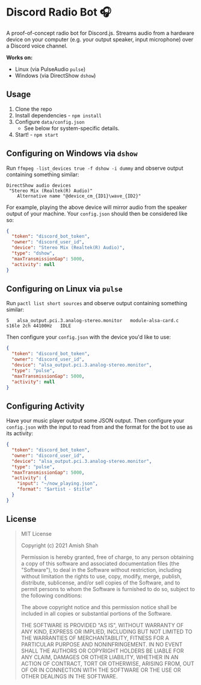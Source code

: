 # Discord Radio Bot 🎧

A proof-of-concept radio bot for Discord.js. Streams audio from a hardware device on your computer (e.g. your output speaker, input microphone) over a Discord voice channel.

**Works on:**

- Linux (via PulseAudio `pulse`)
- Windows (via DirectShow `dshow`)

## Usage

1. Clone the repo
2. Install dependencies - `npm install`
3. Configure `data/config.json`
	- See below for system-specific details.
4. Start! - `npm start`

## Configuring on Windows via `dshow`

Run `ffmpeg -list_devices true -f dshow -i dummy` and observe output containing something similar:

```
DirectShow audio devices
 "Stereo Mix (Realtek(R) Audio)"
    Alternative name "@device_cm_{ID1}\wave_{ID2}"
```

For example, playing the above device will mirror audio from the speaker output of your machine. Your `config.json` should then be considered like so:

```json
{
  "token": "discord_bot_token",
  "owner": "discord_user_id",
  "device": "Stereo Mix (Realtek(R) Audio)",
  "type": "dshow",
  "maxTransmissionGap": 5000,
  "activity": null
}
```

## Configuring on Linux via `pulse`

Run `pactl list short sources` and observe output containing something similar:

```
5   alsa_output.pci.3.analog-stereo.monitor   module-alsa-card.c   s16le 2ch 44100Hz   IDLE
```

Then configure your `config.json` with the device you'd like to use:

```json
{
  "token": "discord_bot_token",
  "owner": "discord_user_id",
  "device": "alsa_output.pci.3.analog-stereo.monitor",
  "type": "pulse",
  "maxTransmissionGap": 5000,
  "activity": null
}
```

## Configuring Activity

Have your music player output some JSON output.
Then configure your `config.json` with the input to read from and the format for the bot to use as its activity: 

```json
{
  "token": "discord_bot_token",
  "owner": "discord_user_id",
  "device": "alsa_output.pci.3.analog-stereo.monitor",
  "type": "pulse",
  "maxTransmissionGap": 5000,
  "activity": {
    "input": "~/now_playing.json",
    "format": "$artist - $title"
  }
}
```

## License

> MIT License
> 
> Copyright (c) 2021 Amish Shah
> 
> Permission is hereby granted, free of charge, to any person obtaining a copy
> of this software and associated documentation files (the "Software"), to deal
> in the Software without restriction, including without limitation the rights
> to use, copy, modify, merge, publish, distribute, sublicense, and/or sell
> copies of the Software, and to permit persons to whom the Software is
> furnished to do so, subject to the following conditions:
> 
> The above copyright notice and this permission notice shall be included in all
> copies or substantial portions of the Software.
> 
> THE SOFTWARE IS PROVIDED "AS IS", WITHOUT WARRANTY OF ANY KIND, EXPRESS OR
> IMPLIED, INCLUDING BUT NOT LIMITED TO THE WARRANTIES OF MERCHANTABILITY,
> FITNESS FOR A PARTICULAR PURPOSE AND NONINFRINGEMENT. IN NO EVENT SHALL THE
> AUTHORS OR COPYRIGHT HOLDERS BE LIABLE FOR ANY CLAIM, DAMAGES OR OTHER
> LIABILITY, WHETHER IN AN ACTION OF CONTRACT, TORT OR OTHERWISE, ARISING FROM,
> OUT OF OR IN CONNECTION WITH THE SOFTWARE OR THE USE OR OTHER DEALINGS IN THE
> SOFTWARE.
